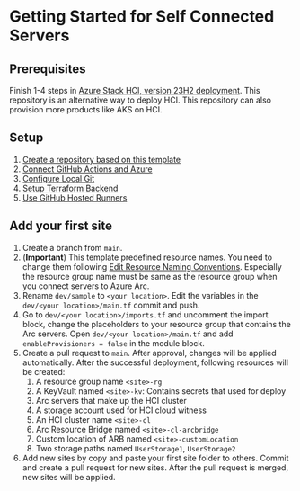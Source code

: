 # Getting Started for Self Connected Servers
## Prerequisites

Finish 1-4 steps in [Azure Stack HCI, version 23H2 deployment](https://learn.microsoft.com/en-us/azure-stack/hci/deploy/deployment-introduction). This repository is an alternative way to deploy HCI. This repository can also provision more products like AKS on HCI.

## Setup

1. [Create a repository based on this template](./Create-Repository.md)
2. [Connect GitHub Actions and Azure](./Connect-Azure.md)
3. [Configure Local Git](./Configure-Local-Git.md)
4. [Setup Terraform Backend](./Setup-Terraform-Backend.md)
5. [Use GitHub Hosted Runners](./Use-GitHub-Hosted-Runners.md)

## Add your first site

1. Create a branch from `main`.
2. (**Important**) This template predefined resource names. You need to change them following [Edit Resource Naming Conventions](./Naming-Conventions.md). Especially the resource group name must be same as the resource group when you connect servers to Azure Arc.
3. Rename `dev/sample` to `<your location>`. Edit the variables in the `dev/<your location>/main.tf` commit and push.
4. Go to `dev/<your location>/imports.tf` and uncomment the import block, change the placeholders to your resource group that contains the Arc servers. Open `dev/<your location>/main.tf` and add `enableProvisioners = false` in the module block.
5. Create a pull request to `main`. After approval, changes will be applied automatically. After the successful deployment, following resources will be created:
    1. A resource group name `<site>-rg`
    2. A KeyVault named `<site>-kv`: Contains secrets that used for deploy
    3. Arc servers that make up the HCI cluster
    4. A storage account used for HCI cloud witness
    5. An HCI cluster name `<site>-cl`
    6. Arc Resource Bridge named `<site>-cl-arcbridge`
    7. Custom location of ARB named `<site>-customLocation`
    8. Two storage paths named `UserStorage1`, `UserStorage2`
6. Add new sites by copy and paste your first site folder to others. Commit and create a pull request for new sites. After the pull request is merged, new sites will be applied.
